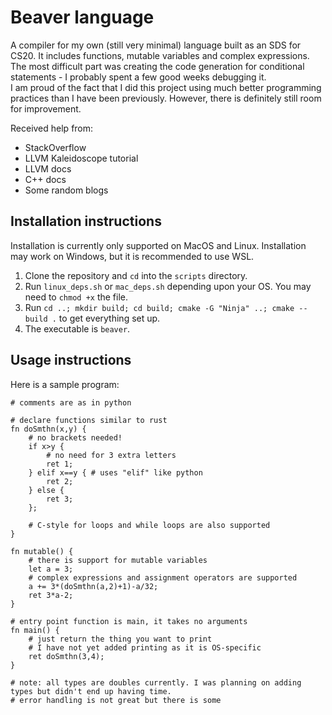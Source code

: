 # Beaver language
A compiler for my own (still very minimal) language built as an SDS for CS20. It includes functions, mutable variables and complex expressions. \
The most difficult part was creating the code generation for conditional statements - I probably spent a few good weeks debugging it. \
I am proud of the fact that I did this project using much better programming practices than I have been previously. However, there is definitely still room for improvement.

Received help from:
- StackOverflow
- LLVM Kaleidoscope tutorial
- LLVM docs
- C++ docs
- Some random blogs

## Installation instructions
Installation is currently only supported on MacOS and Linux. Installation may work on Windows, but it is recommended to use WSL.
1. Clone the repository and ``cd`` into the ``scripts`` directory.
2. Run ``linux_deps.sh`` or ``mac_deps.sh`` depending upon your OS. You may need to ``chmod +x`` the file.
3. Run ``cd ..; mkdir build; cd build; cmake -G "Ninja" ..; cmake --build .`` to get everything set up.
4. The executable is ``beaver``.

## Usage instructions
Here is a sample program:
```
# comments are as in python

# declare functions similar to rust
fn doSmthn(x,y) {
    # no brackets needed!
    if x>y {
        # no need for 3 extra letters
        ret 1;
    } elif x==y { # uses "elif" like python
        ret 2;
    } else {
        ret 3;
    };

    # C-style for loops and while loops are also supported
}

fn mutable() {
    # there is support for mutable variables
    let a = 3;
    # complex expressions and assignment operators are supported
    a += 3*(doSmthn(a,2)+1)-a/32;
    ret 3*a-2;
}

# entry point function is main, it takes no arguments
fn main() {
    # just return the thing you want to print
    # I have not yet added printing as it is OS-specific
    ret doSmthn(3,4);
}

# note: all types are doubles currently. I was planning on adding types but didn't end up having time.
# error handling is not great but there is some
```